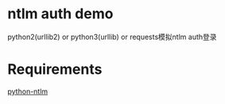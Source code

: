 # ntlm auth demo
python2(urllib2) or python3(urllib) or requests模拟ntlm auth登录

Requirements
====
[python-ntlm](https://github.com/mullender/python-ntlm)
